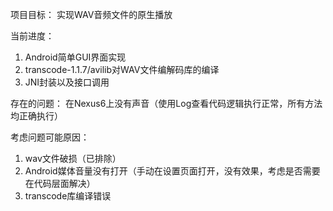 项目目标：
实现WAV音频文件的原生播放

当前进度：
1. Android简单GUI界面实现
2. transcode-1.1.7/avilib对WAV文件编解码库的编译
3. JNI封装以及接口调用

存在的问题： 
在Nexus6上没有声音（使用Log查看代码逻辑执行正常，所有方法均正确执行）

考虑问题可能原因：
1. wav文件破损（已排除）
2. Android媒体音量没有打开（手动在设置页面打开，没有效果，考虑是否需要在代码层面解决）
3. transcode库编译错误